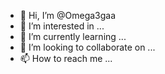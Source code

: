 - 👋 Hi, I’m @Omega3gaa
- 👀 I’m interested in ...
- 🌱 I’m currently learning ...
- 💞️ I’m looking to collaborate on ...
- 📫 How to reach me ...

<!---
Omega3gaa/Omega3gaa is a ✨ special ✨ repository because its `README.md` (this file) appears on your GitHub profile.
You can click the Preview link to take a look at your changes.
--->

